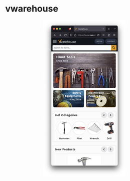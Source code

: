 # vwarehouse
<div align="center">
  <img src="https://github.com/locleofficial/vwarehouse/blob/main/ResizedDemoImage/1-home.png" width="265" height="500">
</div>
